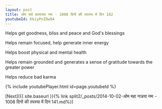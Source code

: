```yaml
---
layout: post
title: ओम सर्व कामाच्या नमः - 1008 दिनों की तपस्या में दिन 142
youtubeId: KkiyPnIDw94
---
```

 
 
Helps get goodness, bliss and peace and God's blessings
 
Helps remain focused, help generate inner energy 
 
Helps boost physical and mental health 
 
Helps remain grounded and generates a sense of gratitude towards the greater power 
 
Helps reduce bad karma
 
 
 
 


{% include youtubePlayer.html id=page.youtubeId %}
 
[Next]({{ site.baseurl }}{% link  split2/_posts/2014-10-02-ओम महा नाडया नमः - 1008 दिनों की तपस्या में दिन 141.md%})
 
